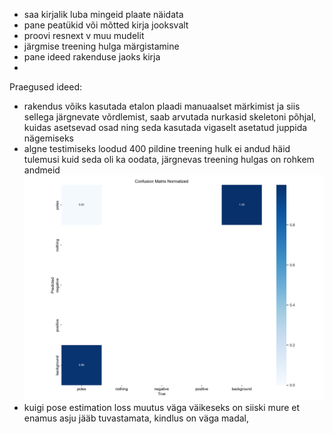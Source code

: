 - saa kirjalik luba mingeid plaate näidata  
- pane peatükid või mõtted kirja jooksvalt  
- proovi resnext v muu mudelit  
- järgmise treening hulga märgistamine  
- pane ideed rakenduse jaoks kirja  
- 

Praegused ideed:
 - rakendus võiks kasutada etalon plaadi manuaalset märkimist ja siis sellega järgnevate võrdlemist, saab arvutada nurkasid skeletoni põhjal, kuidas asetsevad osad ning seda kasutada vigaselt asetatud juppida nägemiseks
 - algne testimiseks loodud 400 pildine treening hulk ei andud häid tulemusi kuid seda oli ka oodata, järgnevas treening hulgas on rohkem andmeid
 ![alt text](code/training/yolo_dataset/yolov11_keypoint_train/experiment_14/confusion_matrix_normalized.png)
 - kuigi pose estimation loss muutus väga väikeseks on siiski mure et enamus asju jääb tuvastamata, kindlus on väga madal, 